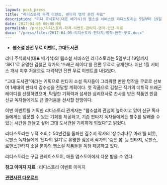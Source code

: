 ```yaml
---
layout: post_press
title: "리디스토리 파격 이벤트, 판타지 명작 완전 무료"
description: "리디 주식회사(대표 배기식)의 웹소설 서비스인 리디스토리는 5일부터 19일까지 ‘SKT’로 유명한 김철곤 작가의 ‘드래곤 레이디’를 전편 무료로 공개한다. 지난 1월 서비스 개시 이후 처음으로 파격적인 전편 무료 이벤트를 내걸었다."
date: 2017-04-05 00:00:00
permalink: /press/리디스토리-파격-이벤트-판타지-명작-완전-무료
docx: "/press/files/2017-04-05-리디스토리-판타지-명작-완전-무료.docx"
---
```


- **웹소설 완전 무료 이벤트, 고대도서관**
 
리디 주식회사(대표 배기식)의 웹소설 서비스인 리디스토리는 5일부터 19일까지 ‘SKT’로 유명한 김철곤 작가의 ‘드래곤 레이디’를 전편 무료로 공개한다. 지난 1월 서비스 개시 이후 처음으로 파격적인 전편 무료 이벤트를 내걸었다.
 
“고대 도서관”이라는 기획으로 판타지 소설 독자들이 그리워할 만한 명작을 무료로 선보여 1세대의 판타지 감수성을 전달할 계획이다. 첫 작품으로 김철곤 작가의 데뷔작 드래곤 레이디를 선정하였으며, 탁월한 기획력과 섬세한 심리묘사로 찬사를 받은 작품인 만큼 신규 독자들에게도 큰 즐거움을 선사할 전망이다.
 
이번 이벤트를 기획한 리디스토리 관계자는 "웹소설의 관심이 높아지고 있어 신규 독자들에게는 입문할 수 있는 기회를 제공하고, 기존 판타지 독자들에게는 향수를 달래줄 수 있는 시간을 만들고 싶어 고대 도서관을 기획하게 되었다"고 밝혔다.
 
리디스토리는 누적 조회수 50만건을 돌파한 김수지 작가의 ‘상수리나무 아래’를 비롯, 로맨스 독자들에게 ‘난다의 일기’로 유명한 심윤서 작가의 ‘숨은 봄’ 등 판타지, 로맨스, 로맨스판타지 소설 분야의 웹소설 작품들을 독점 제공하고 있다.
 
리디스토리는 구글 플레이스토어, 애플 앱스토어에서 다운 받을 수 있다.

 
**참고 이미지 자료** : 리디스토리 이벤트 이미지

[**관련사진 다운로드**](/press/img/고대도서관.jpg)
